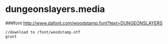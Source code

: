 dungeonslayers.media
=============


###font
http://www.dafont.com/woodstamp.font?text=DUNGEONSLAYERS

```
//download to /font/woodstamp.otf
grunt
```

